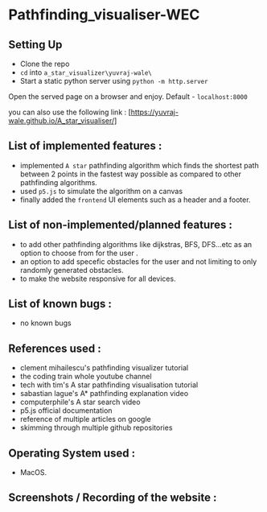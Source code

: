 # Pathfinding_visualiser-WEC

## Setting Up
- Clone the repo
- `cd` into `a_star_visualizer\yuvraj-wale\`
- Start a static python server using `python -m http.server`

Open the served page on a browser and enjoy. Default - `localhost:8000`

you can also use the following link : [https://yuvraj-wale.github.io/A_star_visualiser/]

## List of implemented features :
- implemented `A star` pathfinding algorithm which finds the shortest path between 2 points in the fastest way possible as compared to other pathfinding algorithms.
- used `p5.js` to simulate the algorithm on a canvas
- finally added the `frontend` UI elements such as a header and a footer.

## List of non-implemented/planned features :
- to add other pathfinding algorithms like dijkstras, BFS, DFS...etc as an option to choose from for the user .
- an option to add specefic obstacles for the user and not limiting to only randomly generated obstacles.
- to make the website responsive for all devices.

## List of known bugs :
- no known bugs

## References used :
- clement mihailescu's pathfinding visualizer tutorial
- the coding train whole youtube channel
- tech with tim's A star pathfinding visualisation tutorial
- sabastian lague's A* pathfinding explanation video
- computerphile's A star search video
- p5.js official documentation
- reference of multiple articles on google
- skimming through multiple github repositories

## Operating System used :
- MacOS.

## Screenshots / Recording of the website :
